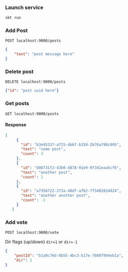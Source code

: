 ### Launch service
```bash
sbt run
```

### Add Post
`POST localhost:9000/posts`
```json
{
	"text": "post message here"
}
```

### Delete post
`DELETE localhost:9000/posts`
```json
{"id": "post uuid here"}
```

### Get posts
`GET localhost:9000/posts`

#### Response
```json
[
     {
       "id": "b3e95337-a715-4b6f-b150-2b76a798c895",
       "text": "some post",
       "count": 3
     },
     {
       "id": "b08731f2-43b0-4878-91e9-9f341eaa5cf6",
       "text": "another post",
       "count": 1
     },
     {
       "id": "a7356722-273a-48df-af62-7f5482824024",
       "text": "another another post",
       "count": -1
     }
   ]
```

### Add vote
`POST localhost:9000/vote`

Dir flags (up/down)
 `dir=1` or `dir=-1`
 
```json
{
	"postId": "b1a9c76d-8b55-4bc3-b17e-76097994eb1a",
	"dir": 1
}
```